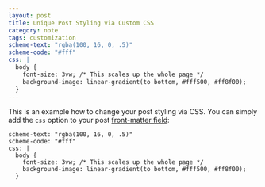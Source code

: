 ```yaml
---
layout: post
title: Unique Post Styling via Custom CSS
category: note
tags: customization
scheme-text: "rgba(100, 16, 0, .5)"
scheme-code: "#fff"
css: |
  body {
    font-size: 3vw; /* This scales up the whole page */
    background-image: linear-gradient(to bottom, #fff500, #ff8f00);
  }
---
```


This is an example how to change your post styling via CSS. You can simply add the `css` option to your post [front-matter field](http://jekyllrb.com/docs/frontmatter/):

```
scheme-text: "rgba(100, 16, 0, .5)"
scheme-code: "#fff"
css: |
  body {
    font-size: 3vw; /* This scales up the whole page */
    background-image: linear-gradient(to bottom, #fff500, #ff8f00);
  }
```
